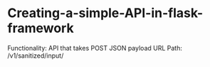 # Creating-a-simple-API-in-flask-framework
Functionality: API that takes POST JSON payload
URL Path: /v1/sanitized/input/
